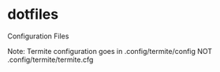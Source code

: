 dotfiles
========

Configuration Files

Note: Termite configuration goes in .config/termite/config NOT .config/termite/termite.cfg
